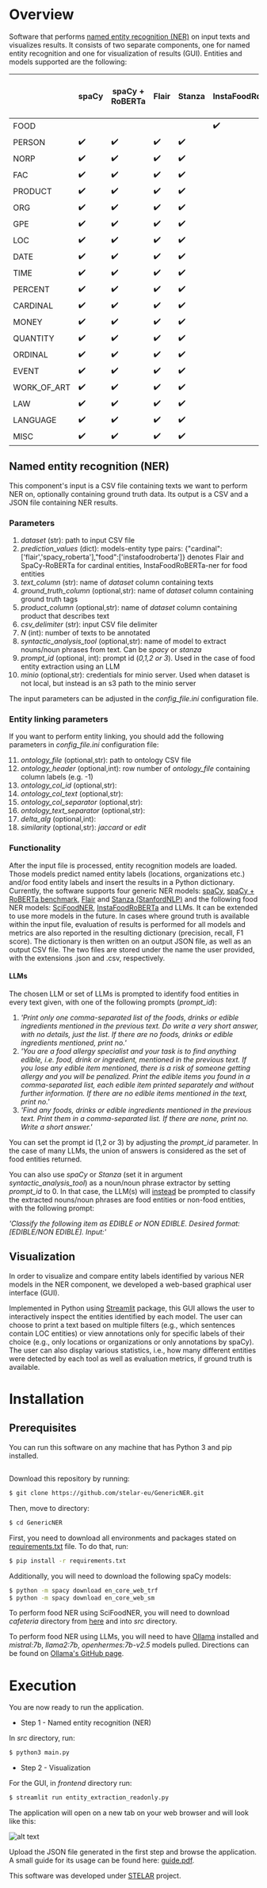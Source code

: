 # Overview

Software that performs [named entity recognition (NER)] on input texts and visualizes results. It consists of two separate components, one for named entity recognition and one for visualization of results (GUI). Entities and models supported are the following:

| | spaCy | spaCy + RoBERTa | Flair | Stanza | InstaFoodRoBERTa | SciFoodNER | LLMs: Mistral-7B, Llama2-7b, Openhermes:7b-v2.5
| ----------- |  ----------- | ----------- | ----------- | ----------- | ----------- | ----------- | ----------- 
| FOOD| |  |  | | :heavy_check_mark: | :heavy_check_mark: | :heavy_check_mark:
| PERSON | :heavy_check_mark:| :heavy_check_mark:  | :heavy_check_mark: | :heavy_check_mark: | | | 
| NORP   | :heavy_check_mark:| :heavy_check_mark:  | :heavy_check_mark: |:heavy_check_mark: | | | 
| FAC | :heavy_check_mark:| :heavy_check_mark:  | :heavy_check_mark: |:heavy_check_mark: | | | 
| PRODUCT| :heavy_check_mark:| :heavy_check_mark:  | :heavy_check_mark: |:heavy_check_mark: | | | 
| ORG | :heavy_check_mark:| :heavy_check_mark:  | :heavy_check_mark: |:heavy_check_mark: | | | 
| GPE | :heavy_check_mark:| :heavy_check_mark:  | :heavy_check_mark: |:heavy_check_mark: | | | 
| LOC | :heavy_check_mark:| :heavy_check_mark:  | :heavy_check_mark: |:heavy_check_mark: | | | 
| DATE| :heavy_check_mark:| :heavy_check_mark:  | :heavy_check_mark: |:heavy_check_mark: | | | 
| TIME| :heavy_check_mark:| :heavy_check_mark:  | :heavy_check_mark: |:heavy_check_mark: | | | 
| PERCENT| :heavy_check_mark:| :heavy_check_mark:  | :heavy_check_mark: |:heavy_check_mark: | | | 
| CARDINAL| :heavy_check_mark:| :heavy_check_mark:  | :heavy_check_mark: |:heavy_check_mark: | | | 
| MONEY| :heavy_check_mark:| :heavy_check_mark:  | :heavy_check_mark: |:heavy_check_mark: | | | 
| QUANTITY| :heavy_check_mark:| :heavy_check_mark:  | :heavy_check_mark: |:heavy_check_mark: | | | 
| ORDINAL| :heavy_check_mark:| :heavy_check_mark:  | :heavy_check_mark: |:heavy_check_mark: | | | 
| EVENT| :heavy_check_mark:| :heavy_check_mark:  | :heavy_check_mark: |:heavy_check_mark: | | | 
| WORK_OF_ART| :heavy_check_mark:| :heavy_check_mark:  | :heavy_check_mark: |:heavy_check_mark: | | | 
| LAW| :heavy_check_mark:| :heavy_check_mark:  | :heavy_check_mark: |:heavy_check_mark: | | | 
| LANGUAGE| :heavy_check_mark:| :heavy_check_mark:  | :heavy_check_mark: |:heavy_check_mark: | | | 
| MISC| :heavy_check_mark:| :heavy_check_mark:  | :heavy_check_mark: |:heavy_check_mark: | | | 


## Named entity recognition (NER)

This component's input is a CSV file containing texts we want to perform NER on, optionally containing ground truth data. Its output is a CSV and a JSON file containing NER results.

### Parameters

1. _dataset_ (str): path to input CSV file 
2. _prediction_values_ (dict): models-entity type pairs: {"cardinal":['flair','spacy_roberta'],"food":['instafoodroberta']} denotes Flair and SpaCy-RoBERTa for cardinal entities, InstaFoodRoBERTa-ner for food entities
3. _text\_column_ (str): name of _dataset_ column containing texts
4. _ground\_truth\_column_ (optional,str):  name of _dataset_ column containing ground truth tags
5. _product\_column_ (optional,str):  name of _dataset_ column containing product that describes text
6. _csv\_delimiter_ (str): input CSV file delimiter
7.  _N_ (int): number of texts to be annotated 
8. _syntactic\_analysis\_tool_ (optional,str): name of model to extract nouns/noun phrases from text. Can be _spacy_ or _stanza_
9. _prompt\_id_ (optional, int): prompt id (_0,1,2 or 3_). Used in the case of food entity extraction using an LLM
10. _minio_ (optional,str): credentials for minio server. Used when dataset is not local, but instead is an s3 path to the minio server

The input parameters can be adjusted in the _config\_file.ini_ configuration file.

### Entity linking parameters

If you want to perform entity linking, you should add the following parameters in _config\_file.ini_ configuration file:

11. _ontology\_file_ (optional,str): path to ontology CSV file
12. _ontology\_header_ (optional,int): row number of _ontology\_file_ containing column labels (e.g. -1)
13. _ontology\_col\_id_ (optional,str): 
14. _ontology\_col\_text_ (optional,str):
15. _ontology\_col\_separator_ (optional,str):
16. _ontology\_text\_separator_ (optional,str):
17. _delta\_alg_ (optional,int):
18. _similarity_ (optional,str): _jaccard_ or _edit_

### Functionality

After the input file is processed, entity recognition models are loaded. Those models predict named entity labels (locations, organizations etc.) and/or food entity labels and insert the results in a Python dictionary. Currently, the software supports four generic NER models: [spaCy], [spaCy + RoBERTa benchmark], [Flair] and [Stanza (StanfordNLP)] and the following food NER models: [SciFoodNER], [InstaFoodRoBERTa] and LLMs. It can be extended to use more models in the future. In cases where ground truth is available within the input file, evaluation of results is performed for all models and metrics are also reported in the resulting dictionary (precision, recall, F1 score). The dictionary is then written on an output JSON file, as well as an output CSV file. The two files are stored under the name the user provided, with the extensions .json and .csv, respectively. 

#### LLMs

The chosen LLM or set of LLMs is prompted to identify food entities in every text given, with one of the following prompts (_prompt\_id_):
1. _'Print only one comma-separated list of the foods, drinks or edible ingredients mentioned in the previous text. Do write a very short answer, with no details, just the list. If there are no foods, drinks or edible ingredients mentioned, print no.'_
2. _'You are a food allergy specialist and your task is to find anything edible, i.e. food, drink or ingredient, mentioned in the previous text. If you lose any edible item mentioned, there is a risk of someone getting allergy and you will be penalized. Print the edible items you found in a comma-separated list, each edible item printed separately and without further information. If there are no edible items mentioned in the text, print no.'_
3. _'Find any foods, drinks or edible ingredients mentioned in the previous text. Print them in a comma-separated list. If there are none, print no. Write a short answer.'_

You can set the prompt id (1,2 or 3) by adjusting the _prompt\_id_ parameter. 
In the case of many LLMs, the union of answers is considered as the set of food entities returned.

You can also use _spaCy_ or _Stanza_ (set it in argument _syntactic\_analysis\_tool_) as a noun/noun phrase extractor by setting _prompt\_id_ to 0. In that case, the LLM(s) will <u>instead</u> be prompted to classify the extracted nouns/noun phrases are food entities or non-food entities, with the following prompt:

_'Classify the following item as EDIBLE or NON EDIBLE. Desired format: [EDIBLE/NON EDIBLE]. Input:'_

## Visualization

In order to visualize and compare entity labels identified by various NER models in the NER component, we developed a web-based graphical user interface (GUI). 

Implemented in Python using [Streamlit] package, this GUI allows the user to interactively inspect the entities identified by each model. The user can choose to print a text based on multiple filters (e.g., which sentences contain LOC entities) or view annotations only for specific labels of their choice (e.g., only locations or organizations or only annotations by spaCy). The user can also display various statistics, i.e., how many different entities were detected by each tool as well as evaluation metrics, if ground truth is available.

# Installation

## Prerequisites

You can run this software on any machine that has Python 3 and pip installed.

##
Download this repository by running:

```sh
$ git clone https://github.com/stelar-eu/GenericNER.git
```

Then, move to directory:
```sh
$ cd GenericNER
```

First, you need to download all environments and packages stated on [requirements.txt] file. To do that, run:

```sh
$ pip install -r requirements.txt
```
Additionally, you will need to download the following spaCy models:

```sh
$ python -m spacy download en_core_web_trf
$ python -m spacy download en_core_web_sm
```

To perform food NER using SciFoodNER, you will need to download _cafeteria_ directory from [here] and into _src_ directory. 

To perform food NER using LLMs, you will need to have [Ollama] installed and _mistral:7b_, _llama2:7b_, _openhermes:7b-v2.5_ models pulled. Directions can be found on [Ollama's GitHub page]. 

# Execution

You are now ready to run the application. 

- Step 1 - Named entity recognition (NER)

In _src_ directory, run: 
```sh
$ python3 main.py
```

<!---
where _your_csv_ is the input CSV file. If you have no CSV file available and you want to try the application, you can give 'default' in place of _your_csv_ and the application will run on a sample of conll2012_ontonotesv5_ dataset from [HuggingFace].


Expect this step to take a few minutes to complete the first time, since models need to be downloaded and imported.

A JSON file is now generated in the output path given (_output\_file_).  The JSON file generated by the software when run with the _default_ parameter is the file [output.json.example]. The output path can be changed to what the user prefers, but the path must be written into single quotation marks (''). This file contains the data from the entity extraction, i.e. the named entities and their labels as identified by each tool, as well as evaluation metrics, if ground truth was provided. 
-->

- Step 2 - Visualization

For the GUI, in _frontend_ directory run:

```sh
$ streamlit run entity_extraction_readonly.py
```

The application will open on a new tab on your web browser and will look like this:

![alt text](https://github.com/VasiPitsilou/NLP/blob/2cac91cfa9f69499a82797614cd78fdec5229763/image.png?raw=true)

Upload the JSON file generated in the first step and browse the application. A small guide for its usage can be found here: [guide.pdf]. 

This software was developed under [STELAR] project.

   [spaCy]: <http://spacy.io>
   [spaCy + RoBERTa benchmark]: <https://spacy.io/models/en#en_core_web_trf>
   [Stanza (StanfordNLP)]: <https://nlp.stanford.edu/software/>
   [Flair]: <https://github.com/flairNLP/flair/>
   [STELAR]: <http://stelar-project.eu>
   [Anaconda]: <https://www.anaconda.com/>
   [Streamlit]: <https://streamlit.io/>
   [HuggingFace]: <https://huggingface.co/datasets/conll2012_ontonotesv5>
   [BIO format]: <https://en.wikipedia.org/wiki/Inside%E2%80%93outside%E2%80%93beginning_(tagging)>
   [configuration file]: <config_file.ini>
   [output.json.example]: <examples/output.json.example>
   [guide.pdf]: <docs/guide.pdf>
   [here]: <https://portal.ijs.si/nextcloud/s/C3jCDq84TBoE8gY>
   [sample_groundtruth.csv]: <examples/sample_groundtruth.csv>
   [sample_no_groundtruth.csv]: <examples/sample_no_groundtruth.csv>
   [requirements.txt]: <requirements.txt> 
   [named entity recognition (NER)]: <https://en.wikipedia.org/wiki/Named-entity_recognition>
   [SciFoodNER]: <https://github.com/gjorgjinac/SciFoodNER/>
   [InstaFoodRoBERTa]: <https://huggingface.co/Dizex/InstaFoodRoBERTa-NER>
   [Ollama]: <https://ollama.com/>
   [Ollama's GitHub page]: <https://github.com/ollama/ollama>
